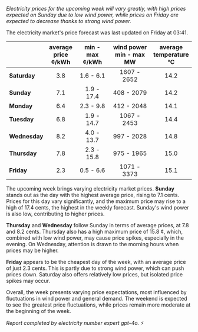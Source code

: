 *Electricity prices for the upcoming week will vary greatly, with high prices expected on Sunday due to low wind power, while prices on Friday are expected to decrease thanks to strong wind power.*

The electricity market's price forecast was last updated on Friday at 03:41.

|      | average<br>price<br>¢/kWh | min - max<br>¢/kWh | wind power<br>min - max<br>MW | average<br>temperature<br>°C |
|:-------------|:----------------:|:----------------:|:-------------:|:-------------:|
| **Saturday**  | 3.8              | 1.6 - 6.1        | 1607 - 2652   | 14.2          |
| **Sunday** | 7.1              | 1.9 - 17.4       | 408 - 2079    | 14.2          |
| **Monday** | 6.4              | 2.3 - 9.8        | 412 - 2048    | 14.1          |
| **Tuesday**   | 6.8              | 1.9 - 14.7       | 1067 - 2453   | 14.4          |
| **Wednesday**| 8.2             | 4.0 - 13.7       | 997 - 2028    | 14.8          |
| **Thursday**   | 7.8              | 2.3 - 15.8       | 975 - 1965    | 15.0          |
| **Friday** | 2.3              | 0.5 - 6.6        | 1071 - 3373   | 15.1          |

The upcoming week brings varying electricity market prices. **Sunday** stands out as the day with the highest average price, rising to 7.1 cents. Prices for this day vary significantly, and the maximum price may rise to a high of 17.4 cents, the highest in the weekly forecast. Sunday's wind power is also low, contributing to higher prices.

**Thursday** and **Wednesday** follow Sunday in terms of average prices, at 7.8 and 8.2 cents. Thursday also has a high maximum price of 15.8 ¢, which, combined with low wind power, may cause price spikes, especially in the evening. On Wednesday, attention is drawn to the morning hours when prices may be higher.

**Friday** appears to be the cheapest day of the week, with an average price of just 2.3 cents. This is partly due to strong wind power, which can push prices down. Saturday also offers relatively low prices, but isolated price spikes may occur.

Overall, the week presents varying price expectations, most influenced by fluctuations in wind power and general demand. The weekend is expected to see the greatest price fluctuations, while prices remain more moderate at the beginning of the week.

*Report completed by electricity number expert gpt-4o.* ⚡️
